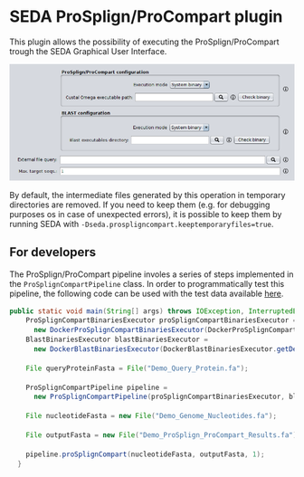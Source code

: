 SEDA ProSplign/ProCompart plugin
================================

This plugin allows the possibility of executing the ProSplign/ProCompart trough the SEDA Graphical User Interface.

![SEDA ProSplign/ProCompart Operation Screenshot](seda-screenshot.png)

By default, the intermediate files generated by this operation in temporary directories are removed. If you need to keep them (e.g. for debugging purposes os in case of unexpected errors), it is possible to keep them by running SEDA with `-Dseda.prospligncompart.keeptemporaryfiles=true`.

For developers
----------------

The ProSplign/ProCompart pipeline involes a series of steps implemented in the `ProSplignCompartPipeline` class. In order to programmatically test this pipeline, the following code can be used with the test data available [here](https://www.sing-group.org/seda/downloads/data/test-data-prosplign-procompart.zip).

```java
public static void main(String[] args) throws IOException, InterruptedException, ExecutionException {
    ProSplignCompartBinariesExecutor proSplignCompartBinariesExecutor =
      new DockerProSplignCompartBinariesExecutor(DockerProSplignCompartBinariesExecutor.getDefaultDockerImage());
    BlastBinariesExecutor blastBinariesExecutor =
      new DockerBlastBinariesExecutor(DockerBlastBinariesExecutor.getDefaultDockerImage());
    
    File queryProteinFasta = File("Demo_Query_Protein.fa");
    
    ProSplignCompartPipeline pipeline =
      new ProSplignCompartPipeline(proSplignCompartBinariesExecutor, blastBinariesExecutor, queryProteinFasta);
    
    File nucleotideFasta = new File("Demo_Genome_Nucleotides.fa");
    
    File outputFasta = new File("Demo_ProSplign_ProCompart_Results.fa");
    
    pipeline.proSplignCompart(nucleotideFasta, outputFasta, 1);
  }
```